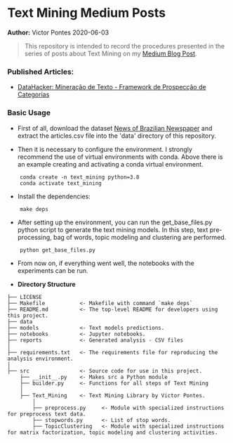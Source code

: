 # **Text Mining Medium Posts**

**Author:** Victor Pontes 2020-06-03

> This repository is intended to record the procedures presented in the series of posts about Text Mining on my [Medium Blog Post](https://medium.com/@victoraleff).

### Published Articles:
+ [DataHacker: Mineração de Texto - Framework de Prospecção de Categorias](https://medium.com/data-hackers/minera%C3%A7%C3%A3o-de-texto-framework-de-prospec%C3%A7%C3%A3o-de-categorias-75d2bce5750f)

### **Basic Usage**

+ First of all, download the dataset [News of Brazilian Newspaper](https://www.kaggle.com/marlesson/news-of-the-site-folhauol?select=articles.csv) and extract the articles.csv file into the 'data' directory of this repository.

+ Then it is necessary to configure the environment. I strongly recommend the use of virtual environments with conda. 
Above there is an example creating and activating a conda virtual environment.

```
	conda create -n text_mining python=3.8
	conda activate text_mining
```

+ Install the dependencies:

```
	make deps
```
+ After setting up the environment, you can run the get_base_files.py python script to generate the text mining models. In this step, text pre-processing, bag of words, topic modeling and clustering are performed.

```
	python get_base_files.py
```

+ From now on, if everything went well, the notebooks with the experiments can be run.


+ **Directory Structure**
```
├── LICENSE
├── Makefile           <- Makefile with command `make deps`
├── README.md          <- The top-level README for developers using this project.
├── data
├── models             <- Text models predictions.
├── notebooks          <- Jupyter notebooks.
├── reports            <- Generated analysis - CSV files
│
├── requirements.txt   <- The requirements file for reproducing the analysis environment.
│
├── src                <- Source code for use in this project.
    ├── __init__.py    <- Makes src a Python module
    ├── builder.py     <- Functions for all steps of Text Mining 
    │
    ├── Text_Mining    <- Text Mining Library by Victor Pontes.
        │                 
        ├── preprocess.py     <- Module with specialized instructions for preprocess text data.
        ├── stopwords.py      <- List of stop words.
        ├── TopicClustering   <- Module with specialized instructions for matrix factorization, topic modeling and clustering activities.
```

